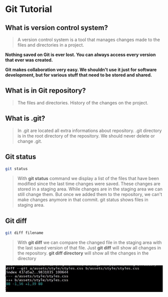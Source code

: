 # Git Tutorial

## What is version control system?

> A version control system is a tool that manages changes made to the files and directories in a project.

**Nothing saved on Git is ever lost. You can always access every version that ever was created.**

**Git makes collaboration very easy. We shouldn't use it just for software development, but for various stuff that need to be stored and shared.**

## What is in Git repository?

> The files and directories.
> History of the changes on the project.

## What is .git?
> In .git are located all extra informations about repository. .git directory is in the root directory of the repository. We should never delete or change .git.

## Git status
```bash
git status
```
> With **git status** command we display a list of the files that have been modified since the last time changes were saved. These changes are stored in a staging area. While changes are in the staging area we can still change them. But once we added them to the repository, we can't make changes anymore in that commit.
> git status shows files in staging area.

## Git diff
```bash
git diff filename
```
> With **git diff** we can compare the changed file in the staging area with the last saved version of that file.
> Just **git diff** will show all changes in the repository.
> **git diff directory** will show all the changes in the directory

![git diff](/assets/img/git_diff.jpg)
